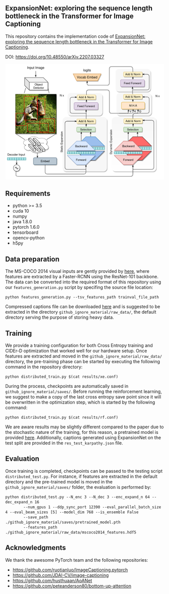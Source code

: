 ## ExpansionNet: exploring the sequence length bottleneck in the Transformer for Image Captioning

This repository contains the implementation code of [ExpansionNet: exploring the sequence length bottleneck 
in the Transformer for Image Captioning](https://arxiv.org/abs/2207.03327v1). <br>

DOI: https://doi.org/10.48550/arXiv.2207.03327

<p align="center">
  <img src="./expansion_net.png" width="800"/>
</p> 

## Requirements
* python >= 3.5 
* cuda 10
* numpy
* java 1.8.0
* pytorch 1.6.0
* tensorboard
* opencv-python
* h5py

## Data preparation

The MS-COCO 2014 visual inputs are gently provided by 
[here](https://github.com/peteanderson80/bottom-up-attention), where features are extracted by a Faster-RCNN 
using the ResNet-101 backbone. The data can be converted into the required format of 
this repository using our `features_generation.py` script by specifing the source file location:
```
python features_generation.py --tsv_features_path trainval_file_path
```

Compressed captions file can be downloaded [here](https://drive.google.com/drive/folders/1z-kVvVsOhcW6QSPqB27h5ta5XsRGG5sv?usp=sharing) and is 
suggested to be extracted in the directory `github_ignore_material/raw_data/`, the default directory serving the purpose of
storing heavy data. <br>

## Training

We provide a training configuration for both Cross Entropy training and CIDEr-D optimization 
that worked well for our hardware setup. Once features are extracted and moved in the `github_ignore_material/raw_data/`
directory, the pre-training phase can be started by executing the following command in the repository directory: 

```
python distributed_train.py $(cat results/xe.conf)
```

During the process, checkpoints are automatically saved in  `github_ignore_material/saves/`. 
Before running the reinforcement learning, we suggest to
make a copy of the last cross entropy save point since it will be overwritten
in the optimization step, which is started by the 
following command:

```
python distributed_train.py $(cat results/rf.conf)
```

We are aware results may be slightly different compared to the paper
due to the stochastic nature of the training, for this reason, a pretrained model is 
provided 
[here](https://drive.google.com/drive/folders/1z-kVvVsOhcW6QSPqB27h5ta5XsRGG5sv?usp=sharing).
 Additionally, captions generated using ExpansionNet on the test split are provided in the 
`res_test_karpathy.json` file. <br>


## Evaluation

Once training is completed, checkpoints can be passed to the testing script
`distributed_test.py`. For instance, if features are extracted in the default directory 
and the pre-trained model is moved in the `github_ignore_material/saves/` folder,
 the evaluation is performed by:
```
python distributed_test.py --N_enc 3 --N_dec 3 --enc_expand_n 64 --dec_expand_n 16
        --num_gpus 1 --ddp_sync_port 12390 --eval_parallel_batch_size 4 --eval_beam_sizes [5] --model_dim 768 --is_ensemble False 
        --save_path ./github_ignore_material/saves/pretrained_model.pth 
        --features_path ./github_ignore_material/raw_data/mscoco2014_features.hdf5 
```

## Acknowledgments

We thank the awesome PyTorch team and the following repositories:

* https://github.com/ruotianluo/ImageCaptioning.pytorch
* https://github.com/JDAI-CV/image-captioning
* https://github.com/husthuaan/AoANet
* https://github.com/peteanderson80/bottom-up-attention
<br>


